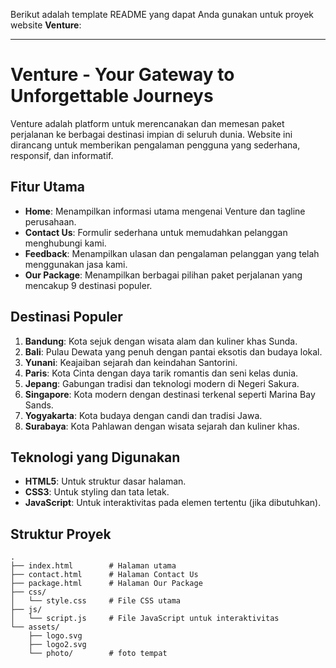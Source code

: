 Berikut adalah template README yang dapat Anda gunakan untuk proyek website **Venture**:

---

# **Venture - Your Gateway to Unforgettable Journeys**

Venture adalah platform untuk merencanakan dan memesan paket perjalanan ke berbagai destinasi impian di seluruh dunia. Website ini dirancang untuk memberikan pengalaman pengguna yang sederhana, responsif, dan informatif.

## **Fitur Utama**
- **Home**: Menampilkan informasi utama mengenai Venture dan tagline perusahaan.  
- **Contact Us**: Formulir sederhana untuk memudahkan pelanggan menghubungi kami.  
- **Feedback**: Menampilkan ulasan dan pengalaman pelanggan yang telah menggunakan jasa kami.  
- **Our Package**: Menampilkan berbagai pilihan paket perjalanan yang mencakup 9 destinasi populer.  

## **Destinasi Populer**
1. **Bandung**: Kota sejuk dengan wisata alam dan kuliner khas Sunda.  
2. **Bali**: Pulau Dewata yang penuh dengan pantai eksotis dan budaya lokal.  
3. **Yunani**: Keajaiban sejarah dan keindahan Santorini.  
4. **Paris**: Kota Cinta dengan daya tarik romantis dan seni kelas dunia.  
5. **Jepang**: Gabungan tradisi dan teknologi modern di Negeri Sakura.  
6. **Singapore**: Kota modern dengan destinasi terkenal seperti Marina Bay Sands.  
7. **Yogyakarta**: Kota budaya dengan candi dan tradisi Jawa.  
8. **Surabaya**: Kota Pahlawan dengan wisata sejarah dan kuliner khas.

## **Teknologi yang Digunakan**
- **HTML5**: Untuk struktur dasar halaman.  
- **CSS3**: Untuk styling dan tata letak.  
- **JavaScript**: Untuk interaktivitas pada elemen tertentu (jika dibutuhkan).  

## **Struktur Proyek**
```
.
├── index.html        # Halaman utama
├── contact.html      # Halaman Contact Us
├── package.html      # Halaman Our Package
├── css/
│   └── style.css     # File CSS utama
├── js/
│   └── script.js     # File JavaScript untuk interaktivitas
└── assets/
    ├── logo.svg       
    ├── logo2.svg      
    └── photo/        # foto tempat
```